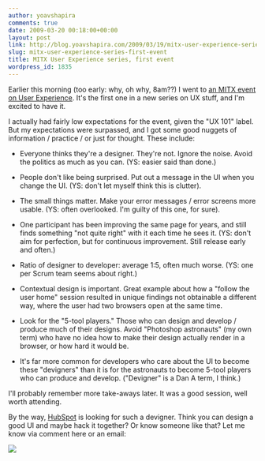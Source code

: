 ```yaml
---
author: yoavshapira
comments: true
date: 2009-03-20 00:18:00+00:00
layout: post
link: http://blog.yoavshapira.com/2009/03/19/mitx-user-experience-series-first-event/
slug: mitx-user-experience-series-first-event
title: MITX User Experience series, first event
wordpress_id: 1835
---
```


Earlier this morning (too early: why, oh why, 8am??) I went to [an MITX event on User Experience](http://www.mitx.org/events/1789.cfm).  It's the first one in a new series on UX stuff, and I'm excited to have it.

  


I actually had fairly low expectations for the event, given the "UX 101" label.   But my expectations were surpassed, and I got some good nuggets of information / practice / or just for thought.  These include:

  


- Everyone thinks they're a designer.  They're not.  Ignore the noise.  Avoid the politics as much as you can.  (YS: easier said than done.)

  


- People don't like being surprised.  Put out a message in the UI when you change the UI.  (YS: don't let myself think this is clutter).

  


- The small things matter.  Make your error messages / error screens more usable.  (YS: often overlooked.  I'm guilty of this one, for sure).

  


- One participant has  been improving the same page for years, and still finds something "not quite right" with it each time he sees it.  (YS: don't aim for perfection, but for continuous improvement.  Still release early and often.)

  


- Ratio of designer to developer: average 1:5, often much worse.  (YS: one per Scrum team seems about right.)

  


- Contextual design is important.  Great example about how a "follow the user home" session resulted in unique findings not obtainable a different way, where the user had two browsers open at the same time.

  


- Look for the "5-tool players."  Those who can design and develop / produce much of their designs.  Avoid "Photoshop astronauts"  (my own term) who have no idea how to make their design actually render in a browser, or how hard it would be.

  


- It's far more common for developers who care about the UI to become these "devigners" than it is for the astronauts to become 5-tool players who can produce and develop.  ("Devigner" is a Dan A term, I think.)

  


I'll probably remember more take-aways later.  It was a good session, well worth attending.

  


By the way, [HubSpot](http://www.hubspot.com/company/careers/) is looking for such a devigner.  Think you can design a good UI and maybe hack it together?  Or know someone like that?  Let me know via comment here or an email:  
  
[![](http://farm2.static.flickr.com/1262/1018379057_6d7dd5a39c.jpg?v=0)](http://farm2.static.flickr.com/1262/1018379057_6d7dd5a39c.jpg?v=0)  


  


  


  

